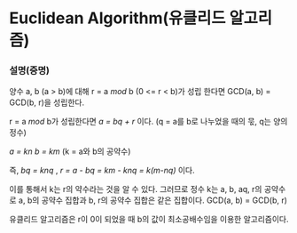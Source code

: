 # Euclidean Algorithm(유클리드 알고리즘)

### 설명(증명)
양수 a, b (a > b)에 대해 r = a _mod_ b (0 <= r < b)가 성립 한다면 GCD(a, b) = GCD(b, r)을 성립한다.


r = a _mod_ b가 성립한다면  _a = bq + r_ 이다. (q = a를 b로 나누었을 때의 묷, q는 양의 정수)


_a = kn_  _b = km_  (k = a와 b의 공약수)


즉,  _bq = knq_ ,  _r = a - bq = km - knq = k(m-nq)_ 이다.


이를 통해서 k는 r의 약수라는 것을 알 수 있다. 그러므로 정수 k는 a, b, aq, r의 공약수로 a, b의 공약수 집합과 b, r의 공약수 집합은 같은 집합이다.
GCD(a, b) = GCD(b, r)

유클리드 알고리즘은 r이 0이 되었을 때 b의 값이 최소공배수임을 이용한 알고리즘이다.
